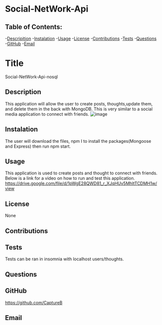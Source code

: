 # Social-NetWork-Api

## Table of Contents: 
-[Descripition](#Description)
    -[Instalation](#Instalation)
    -[Usage](#Usage)
    -[License](#License)
    -[Contributions](#Contributions)
    -[Tests](#Tests)
    -[Questions](#Questions)
    -[GitHub](#GitHub)
    -[Email](#Email)
    
#  Title 
Social-NetWork-Api-nosql

##  Description
This application will allow the user to create posts, thoughts,update them, and delete them in the back with MongoDB. This is very similar to a social media application to connect with friends.
![image](https://user-images.githubusercontent.com/114364879/227001317-390a9692-f003-4201-849e-c7d7f3e154df.png)


## Instalation
The user will download the files, npm I to install the packages(Mongoose and Express) then run npm start.

## Usage
This application is used to create posts and thought to connect with friends. Below is a link for a video on how to run and test this application.
https://drive.google.com/file/d/1pWgE28QWD81_r_XJqHUv5MhltTCDMH1w/view

## License
None

## Contributions


## Tests
Tests can be ran in insomnia with localhost users/thoughts.

## Questions


## GitHub 
https://github.com/CaptureB

## Email
